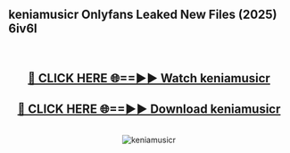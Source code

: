<h2>keniamusicr Onlyfans Leaked New Files (2025) 6iv6l</h2>
<br>
<div align="center">
<h2><a href="https://mediafiles.top/keniamusicr&ref=git" rel="nofollow">🔴 CLICK HERE 🌐==►► Watch keniamusicr</a></h2>
<h2><a href="https://mediafiles.top/keniamusicr&ref=git" rel="nofollow">🔴 CLICK HERE 🌐==►► Download keniamusicr</a></h2>
<br>
<a href="https://mediafiles.top/keniamusicr&ref=git" rel="nofollow" data-target="animated-image.originalLink"><img src="https://i.ibb.co.com/xMMVF88/686577567.gif" alt="keniamusicr" style="max-width: 100%; display: inline-block;" data-target="animated-image.originalImage"></a>
</div>
<br>
<br>